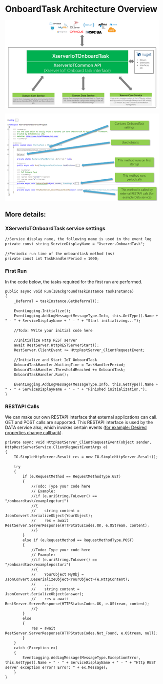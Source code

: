 # OnboardTask Architecture Overview

![](images/OnboardTask.png)

![](images/OT1.png)

## More details:

### XServerIoTOnboardTask service settings
        
    //Service display name, the following name is used in the event log
    private const string ServiceDisplayName = "Xserver.OnboardTask";
    
    //Periodic run time of the onboardtask method (ms)
    private const int TaskHandlerPeriod = 1000;
 
### First Run
 
In the code below, the tasks required for the first run are performed.
    
    public async void Run(IBackgroundTaskInstance taskInstance)
    {
        _Deferral = taskInstance.GetDeferral();

        EventLogging.Initialize();
        EventLogging.AddLogMessage(MessageType.Info, this.GetType().Name + " - " + ServiceDisplayName + " - " + "Start initializing...");

        //Todo: Write your initial code here

        //Initialize Http REST server
        await RestServer.HttpRESTServerStart();
        RestServer.ClientEvent += HttpRestServer_ClientRequestEvent;

        //Initialize and Start IoT OnboardTask
        OnboardTaskHandler.WaitingTime = TaskHandlerPeriod;
        OnboardTaskHandler.ThresholdReached += OnboardTask;
        OnboardTaskHandler.Run();

        EventLogging.AddLogMessage(MessageType.Info, this.GetType().Name + " - " + ServiceDisplayName + " - " + "Finished initialization.");
    }

### RESTAPI Calls

We can make our own RESTAPI interface that external applications can call. GET and POST calls are supported.
This RESTAPI interface is used by the DATA service also, which invokes certain events ([for example: Desired properties change callback](https://github.com/IntelliSenseIoT/XserverIoTOnboardTask.github.io/blob/master/examples/6_Device_Twin_Desired_Change_Callback.md)). 
    
    private async void HttpRestServer_ClientRequestEvent(object sender, HttpRestServerService.ClientRequestEventArgs e)
    {
        IO.SimpleHttpServer.Result res = new IO.SimpleHttpServer.Result();

        try
        {
            if (e.RequestMethod == RequestMethodType.GET)
            {
                //Todo: Type your code here
                // Example:
                //if (e.uriString.ToLower() == "/onboardtask/examplegeturi")
                //{
                //    string content = JsonConvert.SerializeObject(YourObject);
                //    res = await RestServer.ServerResponse(HTTPStatusCodes.OK, e.OStream, content);
                //}
            }
            else if (e.RequestMethod == RequestMethodType.POST)
            {
                //Todo: Type your code here
                // Example:
                //if (e.uriString.ToLower() == "/onboardtask/exampleposturi")
                //{  
                //    YourObject MyObj = JsonConvert.DeserializeObject<YourObject>(e.HttpContent);
                //    ....
                //    string content = JsonConvert.SerializeObject(answer);
                //    res = await RestServer.ServerResponse(HTTPStatusCodes.OK, e.OStream, content);
                //}
            }
            else
            {
                res = await RestServer.ServerResponse(HTTPStatusCodes.Not_Found, e.OStream, null);
            }
        }
        catch (Exception ex)
        {
            EventLogging.AddLogMessage(MessageType.ExceptionError, this.GetType().Name + " - " + ServiceDisplayName + " - " + "Http REST server exception error! Error: " + ex.Message);
        }
    }
